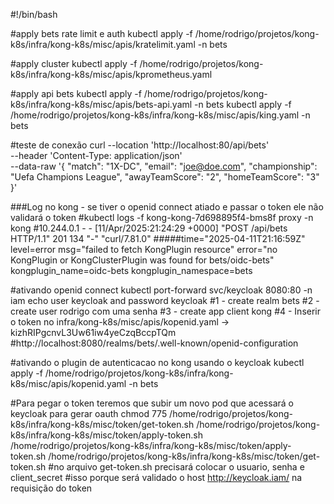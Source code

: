 #!/bin/bash

#apply bets rate limit e auth
kubectl apply -f /home/rodrigo/projetos/kong-k8s/infra/kong-k8s/misc/apis/kratelimit.yaml -n bets

#apply cluster
kubectl apply -f /home/rodrigo/projetos/kong-k8s/infra/kong-k8s/misc/apis/kprometheus.yaml 

#apply api bets
kubectl apply -f /home/rodrigo/projetos/kong-k8s/infra/kong-k8s/misc/apis/bets-api.yaml -n bets
kubectl apply -f /home/rodrigo/projetos/kong-k8s/infra/kong-k8s/misc/apis/king.yaml -n bets

#teste de conexão
curl --location 'http://localhost:80/api/bets' \
--header 'Content-Type: application/json' \
--data-raw '{
    "match": "1X-DC",
    "email": "joe@doe.com",
    "championship": "Uefa Champions League",
    "awayTeamScore": "2",
    "homeTeamScore": "3"
}'

###Log no kong - se tiver o openid connect atiado e passar o token ele não validará o token
#kubectl logs -f kong-kong-7d698895f4-bms8f proxy -n kong
#10.244.0.1 - - [11/Apr/2025:21:24:29 +0000] "POST /api/bets HTTP/1.1" 201 134 "-" "curl/7.81.0"
#####time="2025-04-11T21:16:59Z" level=error msg="failed to fetch KongPlugin resource" error="no KongPlugin or KongClusterPlugin was found for bets/oidc-bets" kongplugin_name=oidc-bets kongplugin_namespace=bets

#ativando openid connect
kubectl port-forward svc/keycloak 8080:80 -n iam
echo user keycloak and password keycloak
#1 - create realm bets
#2 - create user rodrigo com uma senha
#3 - create app client kong
#4 - Inserir o token no infra/kong-k8s/misc/apis/kopenid.yaml -> kizhRIPgcnvL3Uw61iw4yeCzqBccpTQm
#http://localhost:8080/realms/bets/.well-known/openid-configuration

#ativando o plugin de autenticacao no kong usando o keycloak
kubectl apply -f /home/rodrigo/projetos/kong-k8s/infra/kong-k8s/misc/apis/kopenid.yaml -n bets

#Para pegar o token teremos que subir um novo pod que acessará o keycloak para gerar oauth
chmod 775 /home/rodrigo/projetos/kong-k8s/infra/kong-k8s/misc/token/get-token.sh /home/rodrigo/projetos/kong-k8s/infra/kong-k8s/misc/token/apply-token.sh
/home/rodrigo/projetos/kong-k8s/infra/kong-k8s/misc/token/apply-token.sh
/home/rodrigo/projetos/kong-k8s/infra/kong-k8s/misc/token/get-token.sh
#no arquivo get-token.sh precisará colocar o usuario, senha e client_secret
#isso porque será validado o host http://keycloak.iam/ na requisição do token


